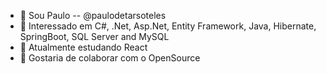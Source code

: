 - 👋 Sou Paulo -- @paulodetarsoteles
- 👀 Interessado em C#, .Net, Asp.Net, Entity Framework, Java, Hibernate, SpringBoot, SQL Server and MySQL
- 🌱 Atualmente estudando React
- 💞️ Gostaria de colaborar com o OpenSource


<!---
paulodetarsoteles/paulodetarsoteles is a ✨ special ✨ repository because its `README.md` (this file) appears on your GitHub profile.
You can click the Preview link to take a look at your changes.
--->
